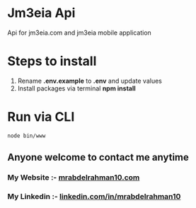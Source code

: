# Jm3eia Api

Api for jm3eia.com and jm3eia mobile application

# Steps to install
 1. Rename **.env.example** to **.env** and update values
 2. Install packages via terminal **npm install**

# Run via CLI
```
node bin/www
```

## Anyone welcome to contact me anytime
### My Website :- [mrabdelrahman10.com](http://bit.ly/WebMr10)
### My Linkedin :- [linkedin.com/in/mrabdelrahman10](http://bit.ly/LiMr10)